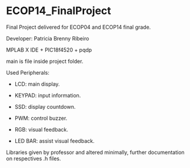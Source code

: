 # ECOP14_FinalProject
Final Project delivered for ECOP04 and ECOP14 final grade.

Developer: Patricia Brenny Ribeiro 
  
MPLAB X IDE + PIC18f4520 + pqdp

main is file inside project folder.

Used Peripherals:

 - LCD: main display.

 - KEYPAD: input information.

 - SSD: display countdown.

 - PWM: control buzzer.

 - RGB: visual feedback.

 - LED BAR: assist visual feedback.

Libraries given by professor and altered minimally, further documentation on respectives .h files.
